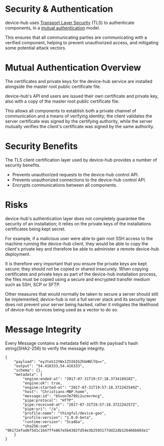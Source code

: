 Security & Authentication
=========================

device-hub uses [Transport Layer Security](https://en.wikipedia.org/wiki/Transport_Layer_Security>) (TLS) to authenticate components, in a [mutual authentication](https://en.wikipedia.org/wiki/Mutual_authentication) model.

This ensures that all communicating parties are communicating with a verified component, helping to prevent unauthorized access, and mitigating some potential attack vectors.

Mutual Authentication Overview
==============================

The certificates and private keys for the device-hub service are installed alongside the master root public certificate file.

device-hub's API end users are issued their own certificate and private key, also with a copy of the master root public certificate file.

This allows all components to establish both a private channel of communication and a means of verifying identity; the client validates the server certificate was signed by the certifying authority, while the server mutually verifies the client's certificate was signed by the same authority.

Security Benefits
=================

The TLS client certification layer used by device-hub provides a number of security benefits.

- Prevents unauthorized requests to the device-hub control API.
- Prevents unauthorized connections to the device-hub control API.
- Encrypts communications between all components.

Risks
=====

device-hub's authentication layer does not completely guarantee the security of an installation; it relies on the private keys of the installations certificates being kept secret.

For example, if a malicious user were able to gain root SSH access to the machine running the device-hub client, they would be able to copy the client's private key and therefore be able to administer a remote device-hub deployment.

It is therefore very important that you ensure the private keys are kept secure; they should not be copied or shared insecurely.
When copying certificates and private keys as part of the device-hub installation process, the files must be copied using a secure and encrypted transfer medium such as SSH, SCP or SFTP.

Other measures that would normally be taken to secure a server should still be implemented; device-hub is not a full server stack and its security layer does not prevent your server being hacked, rather it mitigates the likelihood of device-hub services being used as a vector to do so.

Message Integrity
===============
Every Message contains a metadata field with the payload's hash string(SHA2-256) to verify the message integrity. 
```
{
    "payload": "eyJteS12YWx1ZSI6IGZhbHNlfQ==",
    "output": "54.416333,54.416333",
    "schema": {},
    "metadata": {
        "engine:ended-at": "2017-07-31T19:57:18.373418928Z",
        "engine:ok": true,
        "engine:started-at": "2017-07-31T19:57:18.372242549Z",
        "host": "Christians-MBP.home",
        "message:id": "b5von7m799i2ucmvrmcg",
        "pipe:protocol": "HTTP",
        "pipe:received-at": "2017-07-31T19:57:18.372224257Z",
        "pipe:uri": "/a",
        "profile:name": "thingful/device-geo",
        "profile:version": "1.0.0-beta",
        "runtime:version": "5ca4ba",
        "sha256:sum": "96172efad6f5d1c1647ffe867e5b4302fd54e3b2593177dd22db126466b603e1"
    }
}
```